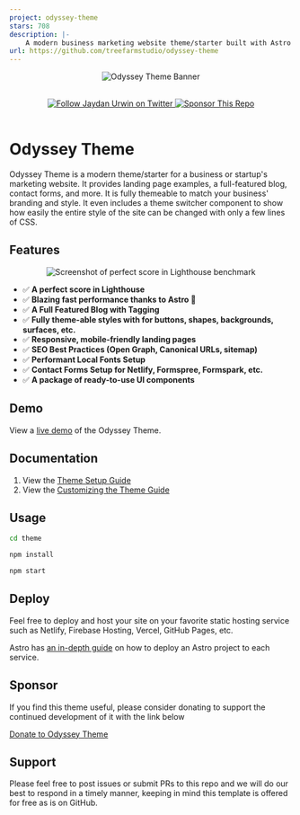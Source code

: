 ```yaml
---
project: odyssey-theme
stars: 708
description: |-
    A modern business marketing website theme/starter built with Astro 🚀
url: https://github.com/treefarmstudio/odyssey-theme
---
```


<p align="center">
  <img src="assets/gh-banner.png" alt="Odyssey Theme Banner">
</p>

<br/>
<div align="center">
  <a href="https://twitter.com/jaydanurwin">
  <img src="assets/twitter-badge.svg" alt="Follow Jaydan Urwin on Twitter"/>
</a>
  <a href="https://sapling.lemonsqueezy.com/checkout/buy/9b78751f-6382-442d-ac99-32c2318b70a0">
    <img src="assets/sponsor-badge.svg" alt="Sponsor This Repo" />
  </a>
</div>
<br/>

# Odyssey Theme

Odyssey Theme is a modern theme/starter for a business or startup's marketing website. It provides landing page examples, a full-featured blog, contact forms, and more. It is fully themeable to match your business' branding and style. It even includes a theme switcher component to show how easily the entire style of the site can be changed with only a few lines of CSS.

## Features

<p align="center">
  <img src="assets/lh-screenshot.png" alt="Screenshot of perfect score in Lighthouse benchmark">
</p>


- ✅ **A perfect score in Lighthouse**
- ✅ **Blazing fast performance thanks to Astro 🚀**
- ✅ **A Full Featured Blog with Tagging**
- ✅ **Fully theme-able styles with for buttons, shapes, backgrounds, surfaces, etc.**
- ✅ **Responsive, mobile-friendly landing pages**
- ✅ **SEO Best Practices (Open Graph, Canonical URLs, sitemap)**
- ✅ **Performant Local Fonts Setup**
- ✅ **Contact Forms Setup for Netlify, Formspree, Formspark, etc.**
- ✅ **A package of ready-to-use UI components**


## Demo

View a [live demo](https://odyssey-theme.sapling.supply/) of the Odyssey Theme.

## Documentation

1. View the [Theme Setup Guide](https://odyssey-theme.sapling.supply/theme/theme-setup)
2. View the [Customizing the Theme Guide](https://odyssey-theme.sapling.supply/theme/customizing-odyssey)

## Usage

```bash
cd theme

npm install

npm start
```

## Deploy

Feel free to deploy and host your site on your favorite static hosting service such as Netlify, Firebase Hosting, Vercel, GitHub Pages, etc.

Astro has [an in-depth guide](https://docs.astro.build/en/guides/deploy/) on how to deploy an Astro project to each service.

## Sponsor

If you find this theme useful, please consider donating to support the continued development of it with the link below

[Donate to Odyssey Theme](https://sapling.lemonsqueezy.com/checkout/buy/9b78751f-6382-442d-ac99-32c2318b70a0)

## Support

Please feel free to post issues or submit PRs to this repo and we will do our best to respond in a timely manner, keeping in mind this template is offered for free as is on GitHub.

